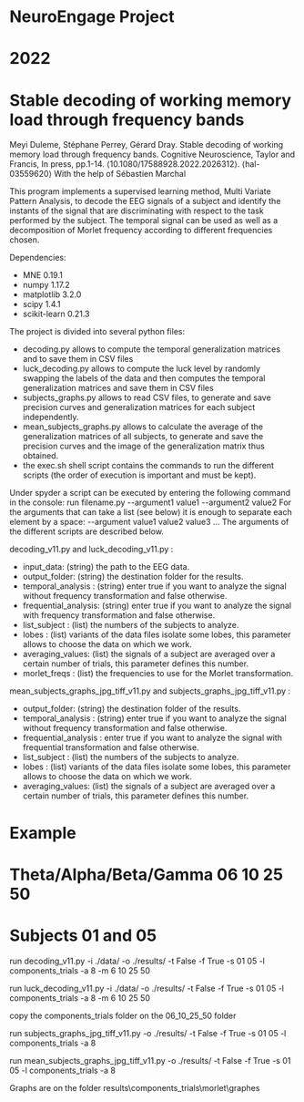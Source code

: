 # NeuroEngage Project
# 2022
# Stable decoding of working memory load through frequency bands
 Meyi Duleme, Stéphane Perrey, Gérard Dray. Stable decoding of working memory load through frequency bands. Cognitive Neuroscience, Taylor and Francis, In press, pp.1-14. ⟨10.1080/17588928.2022.2026312⟩. ⟨hal-03559620⟩
 With the help of Sébastien Marchal

This program implements a supervised learning method, Multi Variate Pattern Analysis, to decode the EEG signals of a subject and identify the instants of the signal that are discriminating with respect to the task performed by the subject.
The temporal signal can be used as well as a decomposition of Morlet frequency according to different frequencies chosen.

Dependencies:

- MNE 0.19.1
- numpy 1.17.2
- matplotlib 3.2.0
- scipy 1.4.1
- scikit-learn 0.21.3


The project is divided into several python files:

- decoding.py allows to compute the temporal generalization matrices and to save them in CSV files
- luck_decoding.py allows to compute the luck level by randomly swapping the labels of the data and then computes the temporal generalization matrices and save them in CSV files
- subjects_graphs.py allows to read CSV files, to generate and save precision curves and generalization matrices for each subject independently.
- mean_subjects_graphs.py allows to calculate the average of the generalization matrices of all subjects, to generate and save the precision curves and the image of the generalization matrix thus obtained.
- the exec.sh shell script contains the commands to run the different scripts (the order of execution is important and must be kept).

Under spyder a script can be executed by entering the following command in the console: run filename.py --argument1 value1 --argument2 value2
For the arguments that can take a list (see below) it is enough to separate each element by a space: --argument value1 value2 value3 ... 
The arguments of the different scripts are described below.


decoding_v11.py and luck_decoding_v11.py :

- input_data: (string) the path to the EEG data.
- output_folder: (string) the destination folder for the results.
- temporal_analysis : (string) enter true if you want to analyze the signal without frequency transformation and false otherwise.
- frequential_analysis: (string) enter true if you want to analyze the signal with frequency transformation and false otherwise.
- list_subject : (list) the numbers of the subjects to analyze.
- lobes : (list) variants of the data files isolate some lobes, this parameter allows to choose the data on which we work.
- averaging_values: (list) the signals of a subject are averaged over a certain number of trials, this parameter defines this number.
- morlet_freqs : (list) the frequencies to use for the Morlet transformation.


mean_subjects_graphs_jpg_tiff_v11.py and subjects_graphs_jpg_tiff_v11.py :

- output_folder: (string) the destination folder of the results.
- temporal_analysis : (string) enter true if you want to analyze the signal without frequency transformation and false otherwise.
- frequential_analysis : enter true if you want to analyze the signal with frequential transformation and false otherwise.
- list_subject : (list) the numbers of the subjects to analyze.
- lobes : (list) variants of the data files isolate some lobes, this parameter allows to choose the data on which we work.
- averaging_values: (list) the signals of a subject are averaged over a certain number of trials, this parameter defines this number.

# Example
# Theta/Alpha/Beta/Gamma	 06 10 25 50
# Subjects 01 and 05

run decoding_v11.py -i ./data/ -o ./results/ -t False -f True -s 01 05 -l components_trials -a 8 -m 6 10 25 50

run luck_decoding_v11.py -i ./data/ -o ./results/ -t False -f True -s 01 05 -l components_trials -a 8 -m 6 10 25 50

copy the components_trials folder on the 06_10_25_50 folder

run subjects_graphs_jpg_tiff_v11.py -o ./results/ -t False -f True -s 01 05 -l components_trials -a 8

run mean_subjects_graphs_jpg_tiff_v11.py -o ./results/ -t False -f True -s 01 05 -l components_trials -a 8

Graphs are on the folder results\components_trials\morlet\graphes